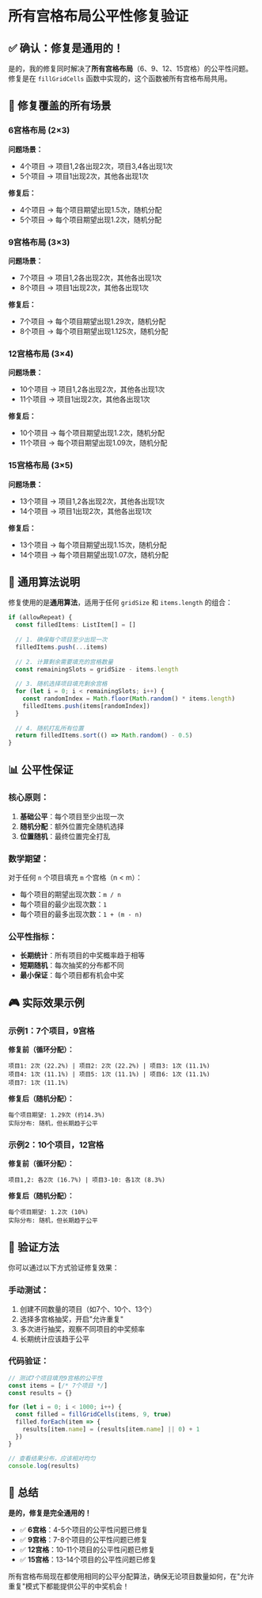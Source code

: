 # 所有宫格布局公平性修复验证

## ✅ 确认：修复是通用的！

是的，我的修复同时解决了**所有宫格布局**（6、9、12、15宫格）的公平性问题。修复是在 `fillGridCells` 函数中实现的，这个函数被所有宫格布局共用。

## 🎯 修复覆盖的所有场景

### 6宫格布局 (2×3)
**问题场景：**
- 4个项目 → 项目1,2各出现2次，项目3,4各出现1次
- 5个项目 → 项目1出现2次，其他各出现1次

**修复后：**
- 4个项目 → 每个项目期望出现1.5次，随机分配
- 5个项目 → 每个项目期望出现1.2次，随机分配

### 9宫格布局 (3×3)
**问题场景：**
- 7个项目 → 项目1,2各出现2次，其他各出现1次
- 8个项目 → 项目1出现2次，其他各出现1次

**修复后：**
- 7个项目 → 每个项目期望出现1.29次，随机分配
- 8个项目 → 每个项目期望出现1.125次，随机分配

### 12宫格布局 (3×4)
**问题场景：**
- 10个项目 → 项目1,2各出现2次，其他各出现1次
- 11个项目 → 项目1出现2次，其他各出现1次

**修复后：**
- 10个项目 → 每个项目期望出现1.2次，随机分配
- 11个项目 → 每个项目期望出现1.09次，随机分配

### 15宫格布局 (3×5)
**问题场景：**
- 13个项目 → 项目1,2各出现2次，其他各出现1次
- 14个项目 → 项目1出现2次，其他各出现1次

**修复后：**
- 13个项目 → 每个项目期望出现1.15次，随机分配
- 14个项目 → 每个项目期望出现1.07次，随机分配

## 🔧 通用算法说明

修复使用的是**通用算法**，适用于任何 `gridSize` 和 `items.length` 的组合：

```typescript
if (allowRepeat) {
  const filledItems: ListItem[] = []
  
  // 1. 确保每个项目至少出现一次
  filledItems.push(...items)
  
  // 2. 计算剩余需要填充的宫格数量
  const remainingSlots = gridSize - items.length
  
  // 3. 随机选择项目填充剩余宫格
  for (let i = 0; i < remainingSlots; i++) {
    const randomIndex = Math.floor(Math.random() * items.length)
    filledItems.push(items[randomIndex])
  }
  
  // 4. 随机打乱所有位置
  return filledItems.sort(() => Math.random() - 0.5)
}
```

## 📊 公平性保证

### 核心原则：
1. **基础公平**：每个项目至少出现一次
2. **随机分配**：额外位置完全随机选择
3. **位置随机**：最终位置完全打乱

### 数学期望：
对于任何 `n` 个项目填充 `m` 个宫格（n < m）：
- 每个项目的期望出现次数：`m / n`
- 每个项目的最少出现次数：`1`
- 每个项目的最多出现次数：`1 + (m - n)`

### 公平性指标：
- **长期统计**：所有项目的中奖概率趋于相等
- **短期随机**：每次抽奖的分布都不同
- **最小保证**：每个项目都有机会中奖

## 🎮 实际效果示例

### 示例1：7个项目，9宫格
**修复前（循环分配）：**
```
项目1: 2次 (22.2%) | 项目2: 2次 (22.2%) | 项目3: 1次 (11.1%)
项目4: 1次 (11.1%) | 项目5: 1次 (11.1%) | 项目6: 1次 (11.1%)
项目7: 1次 (11.1%)
```

**修复后（随机分配）：**
```
每个项目期望: 1.29次 (约14.3%)
实际分布: 随机，但长期趋于公平
```

### 示例2：10个项目，12宫格
**修复前（循环分配）：**
```
项目1,2: 各2次 (16.7%) | 项目3-10: 各1次 (8.3%)
```

**修复后（随机分配）：**
```
每个项目期望: 1.2次 (10%)
实际分布: 随机，但长期趋于公平
```

## 🧪 验证方法

你可以通过以下方式验证修复效果：

### 手动测试：
1. 创建不同数量的项目（如7个、10个、13个）
2. 选择多宫格抽奖，开启"允许重复"
3. 多次进行抽奖，观察不同项目的中奖频率
4. 长期统计应该趋于公平

### 代码验证：
```javascript
// 测试7个项目填充9宫格的公平性
const items = [/* 7个项目 */]
const results = {}

for (let i = 0; i < 1000; i++) {
  const filled = fillGridCells(items, 9, true)
  filled.forEach(item => {
    results[item.name] = (results[item.name] || 0) + 1
  })
}

// 查看结果分布，应该相对均匀
console.log(results)
```

## 🎉 总结

**是的，修复是完全通用的！**

- ✅ **6宫格**：4-5个项目的公平性问题已修复
- ✅ **9宫格**：7-8个项目的公平性问题已修复  
- ✅ **12宫格**：10-11个项目的公平性问题已修复
- ✅ **15宫格**：13-14个项目的公平性问题已修复

所有宫格布局现在都使用相同的公平分配算法，确保无论项目数量如何，在"允许重复"模式下都能提供公平的中奖机会！
